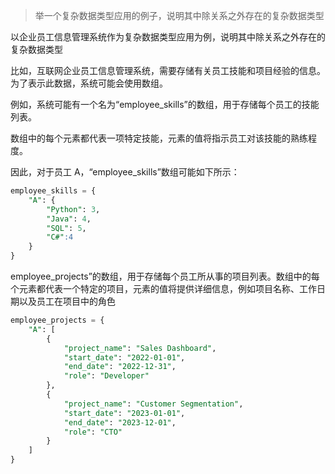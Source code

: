 >举一个复杂数据类型应用的例子，说明其中除关系之外存在的复杂数据类型

以企业员工信息管理系统作为复杂数据类型应用为例，说明其中除关系之外存在的复杂数据类型



比如，互联网企业员工信息管理系统，需要存储有关员工技能和项目经验的信息。为了表示此数据，系统可能会使用数组。

例如，系统可能有一个名为“employee_skills”的数组，用于存储每个员工的技能列表。

数组中的每个元素都代表一项特定技能，元素的值将指示员工对该技能的熟练程度。

因此，对于员工 A，“employee_skills”数组可能如下所示：

```sql
employee_skills = {
    "A": {
        "Python": 3, 
        "Java": 4, 
        "SQL": 5,
        "C#":4
    }
}
```

employee_projects”的数组，用于存储每个员工所从事的项目列表。数组中的每个元素都代表一个特定的项目，元素的值将提供详细信息，例如项目名称、工作日期以及员工在项目中的角色

```sql
employee_projects = {
    "A": [
        {
            "project_name": "Sales Dashboard",
            "start_date": "2022-01-01",
            "end_date": "2022-12-31",
            "role": "Developer"
        },
        {
            "project_name": "Customer Segmentation",
            "start_date": "2023-01-01",
            "end_date": "2023-12-01",
            "role": "CTO"
        }
    ]
}
```

